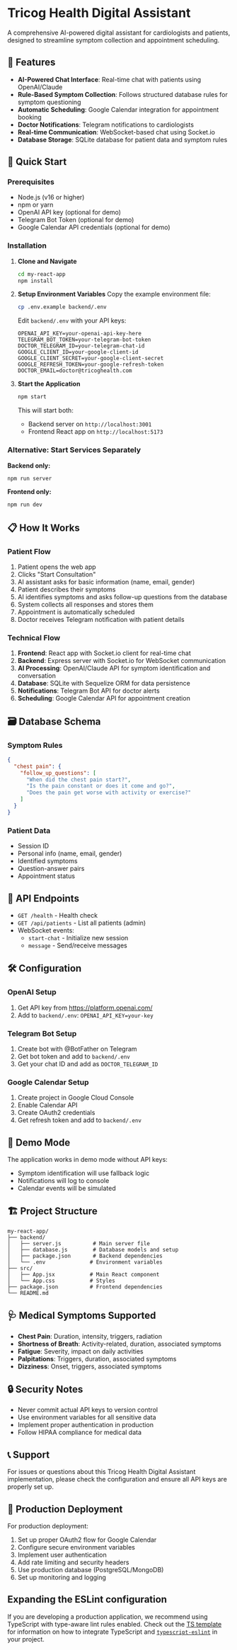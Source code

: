 # Tricog Health Digital Assistant

A comprehensive AI-powered digital assistant for cardiologists and patients, designed to streamline symptom collection and appointment scheduling.

## 🏥 Features

- **AI-Powered Chat Interface**: Real-time chat with patients using OpenAI/Claude
- **Rule-Based Symptom Collection**: Follows structured database rules for symptom questioning
- **Automatic Scheduling**: Google Calendar integration for appointment booking
- **Doctor Notifications**: Telegram notifications to cardiologists
- **Real-time Communication**: WebSocket-based chat using Socket.io
- **Database Storage**: SQLite database for patient data and symptom rules

## 🚀 Quick Start

### Prerequisites
- Node.js (v16 or higher)
- npm or yarn
- OpenAI API key (optional for demo)
- Telegram Bot Token (optional for demo)
- Google Calendar API credentials (optional for demo)

### Installation

1. **Clone and Navigate**
   ```bash
   cd my-react-app
   npm install
   ```

2. **Setup Environment Variables**
   Copy the example environment file:
   ```bash
   cp .env.example backend/.env
   ```
   
   Edit `backend/.env` with your API keys:
   ```env
   OPENAI_API_KEY=your-openai-api-key-here
   TELEGRAM_BOT_TOKEN=your-telegram-bot-token
   DOCTOR_TELEGRAM_ID=your-telegram-chat-id
   GOOGLE_CLIENT_ID=your-google-client-id
   GOOGLE_CLIENT_SECRET=your-google-client-secret
   GOOGLE_REFRESH_TOKEN=your-google-refresh-token
   DOCTOR_EMAIL=doctor@tricoghealth.com
   ```

3. **Start the Application**
   ```bash
   npm start
   ```
   
   This will start both:
   - Backend server on `http://localhost:3001`
   - Frontend React app on `http://localhost:5173`

### Alternative: Start Services Separately

**Backend only:**
```bash
npm run server
```

**Frontend only:**
```bash
npm run dev
```

## 📋 How It Works

### Patient Flow
1. Patient opens the web app
2. Clicks "Start Consultation" 
3. AI assistant asks for basic information (name, email, gender)
4. Patient describes their symptoms
5. AI identifies symptoms and asks follow-up questions from the database
6. System collects all responses and stores them
7. Appointment is automatically scheduled
8. Doctor receives Telegram notification with patient details

### Technical Flow
1. **Frontend**: React app with Socket.io client for real-time chat
2. **Backend**: Express server with Socket.io for WebSocket communication
3. **AI Processing**: OpenAI/Claude API for symptom identification and conversation
4. **Database**: SQLite with Sequelize ORM for data persistence
5. **Notifications**: Telegram Bot API for doctor alerts
6. **Scheduling**: Google Calendar API for appointment creation

## 🗃️ Database Schema

### Symptom Rules
```json
{
  "chest pain": {
    "follow_up_questions": [
      "When did the chest pain start?",
      "Is the pain constant or does it come and go?",
      "Does the pain get worse with activity or exercise?"
    ]
  }
}
```

### Patient Data
- Session ID
- Personal info (name, email, gender)
- Identified symptoms
- Question-answer pairs
- Appointment status

## 🔧 API Endpoints

- `GET /health` - Health check
- `GET /api/patients` - List all patients (admin)
- WebSocket events:
  - `start-chat` - Initialize new session
  - `message` - Send/receive messages

## 🛠️ Configuration

### OpenAI Setup
1. Get API key from https://platform.openai.com/
2. Add to `backend/.env`: `OPENAI_API_KEY=your-key`

### Telegram Bot Setup
1. Create bot with @BotFather on Telegram
2. Get bot token and add to `backend/.env`
3. Get your chat ID and add as `DOCTOR_TELEGRAM_ID`

### Google Calendar Setup
1. Create project in Google Cloud Console
2. Enable Calendar API
3. Create OAuth2 credentials
4. Get refresh token and add to `backend/.env`

## 📱 Demo Mode

The application works in demo mode without API keys:
- Symptom identification will use fallback logic
- Notifications will log to console
- Calendar events will be simulated

## 🏗️ Project Structure

```
my-react-app/
├── backend/
│   ├── server.js          # Main server file
│   ├── database.js        # Database models and setup
│   ├── package.json       # Backend dependencies
│   └── .env              # Environment variables
├── src/
│   ├── App.jsx           # Main React component
│   └── App.css           # Styles
├── package.json          # Frontend dependencies
└── README.md
```

## 🩺 Medical Symptoms Supported

- **Chest Pain**: Duration, intensity, triggers, radiation
- **Shortness of Breath**: Activity-related, duration, associated symptoms
- **Fatigue**: Severity, impact on daily activities
- **Palpitations**: Triggers, duration, associated symptoms  
- **Dizziness**: Onset, triggers, associated symptoms

## 🔒 Security Notes

- Never commit actual API keys to version control
- Use environment variables for all sensitive data
- Implement proper authentication in production
- Follow HIPAA compliance for medical data

## 📞 Support

For issues or questions about this Tricog Health Digital Assistant implementation, please check the configuration and ensure all API keys are properly set up.

## 🎯 Production Deployment

For production deployment:
1. Set up proper OAuth2 flow for Google Calendar
2. Configure secure environment variables
3. Implement user authentication
4. Add rate limiting and security headers
5. Use production database (PostgreSQL/MongoDB)
6. Set up monitoring and logging

## Expanding the ESLint configuration

If you are developing a production application, we recommend using TypeScript with type-aware lint rules enabled. Check out the [TS template](https://github.com/vitejs/vite/tree/main/packages/create-vite/template-react-ts) for information on how to integrate TypeScript and [`typescript-eslint`](https://typescript-eslint.io) in your project.
